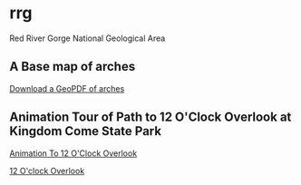 # rrg

Red River Gorge National Geological Area

## A Base map of arches

[Download a GeoPDF of arches](basemap/rrg.pdf)
 

## Animation Tour of Path to 12 O'Clock Overlook at Kingdom Come State Park

[Animation To 12 O'Clock Overlook](https://youtu.be/W0gAwp6gSCE)

[12 O'clock Overlook](index.html)
